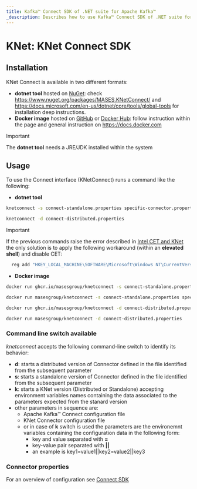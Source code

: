 ```yaml
---
title: Kafka™ Connect SDK of .NET suite for Apache Kafka™
_description: Describes how to use Kafka™ Connect SDK of .NET suite for Apache Kafka™
---
```


# KNet: KNet Connect SDK

## Installation

KNet Connect is available in two different formats:

- **dotnet tool** hosted on [NuGet](https://www.nuget.org/packages/MASES.KNetConnect/): check https://www.nuget.org/packages/MASES.KNetConnect/ and https://docs.microsoft.com/en-us/dotnet/core/tools/global-tools for installation deep instructions.
- **Docker image** hosted on [GitHub](https://github.com/masesgroup/KNet/pkgs/container/knetconnect) or [Docker Hub](https://hub.docker.com/repository/docker/masesgroup/knetconnect/general): follow instruction within the page and general instruction on https://docs.docker.com

> [!IMPORTANT]
> The **dotnet tool** needs a JRE/JDK installed within the system

## Usage

To use the Connect interface (KNetConnect) runs a command like the following:

- **dotnet tool**

```sh
knetconnect -s connect-standalone.properties specific-connector.properties
```

```sh
knetconnect -d connect-distributed.properties
```

> [!IMPORTANT]
> If the previous commands raise the error described in [Intel CET and KNet](usage.md#intel-cet-and-knet) the only solution is to apply the following workaround (within an **elevated shell**) and disable CET:
> ```sh
> 	reg add "HKEY_LOCAL_MACHINE\SOFTWARE\Microsoft\Windows NT\CurrentVersion\Image File Execution Options\knetconnect.exe" /v MitigationOptions /t REG_BINARY /d "0000000000000000000000000000002000" /f
> ```

- **Docker image**

```sh
docker run ghcr.io/masesgroup/knetconnect -s connect-standalone.properties specific-connector.properties
```

```sh
docker run masesgroup/knetconnect -s connect-standalone.properties specific-connector.properties
```

```sh
docker run ghcr.io/masesgroup/knetconnect -d connect-distributed.properties
```

```sh
docker run masesgroup/knetconnect -d connect-distributed.properties
```

### Command line switch available

_knetconnect_ accepts the following command-line switch to identify its behavior:
- **d**: starts a distributed version of Connector defined in the file identified from the subsequent parameter
- **s**: starts a standalone version of Connector defined in the file identified from the subsequent parameter
- **k**: starts a KNet version (Distributed or Standalone) accepting environment variables names containing the data associated to the parameters expected from the stanard version
- other parameters in sequence are:
  - Apache Kafka™ Connect configuration file
  - KNet Connector configuration file
  - or in case of **k** switch is used the parameters are the environemnt variables containing the configuration data in the following form:
	- key and value separated with **=**
	- key-value pair separated with **||**
	- an example is key1=value1||key2=value2||key3
  
### Connector properties

For an overview of configuration see [Connect SDK](connectSDK.md)

